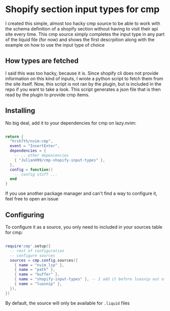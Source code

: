 # Shopify section input types for cmp

I created this simple, almost too hacky cmp source to be able to work with the
schema definition of a shopify section without having to visit their api site
every time. This cmp source simply completes the input type in any part of the
liquid file (for now) and shows the first descrpition along with the example on
how to use the input type of choice

## How types are fetched
I said this was too hacky, because it is. Since shopify cli does not provide
information on this kind of inputs, I wrote a python script to fetch them from
the site itself. Now, this script is not ran by the plugin, but is included in
the repo if you want to take a look. This script generates a json file that is
then read by the plugin to provide cmp items.


## Installing
No big deal, add it to your dependencies for cmp on lazy.nvim:
```lua

return {
  "hrsh7th/nvim-cmp",
  event = "InsertEnter",
  dependencies = {
    -- .. other depencencies
    { "JulianH99/cmp-shopify-input-types" },
  },
  config = function()
    -- config stuff ...
  end
}
```
If you use another package manager and can't find a way to configure it, feel
free to open an issue

## Configuring
To configure it as a source, you only need to included in your sources table for
cmp:
```lua

require'cmp'.setup({
  -- rest of configuration
  -- configure sources
  sources = cmp.config.sources({
    { name = "nvim_lsp" },
    { name = "path" },
    { name = "buffer" },
    { name = "shopify-input-types" }, -- I add it before luasnip out of personal preference, you can add it where you want
    { name = "luasnip" },
  }),
})

```
By default, the source will only be available for `.liquid` files



